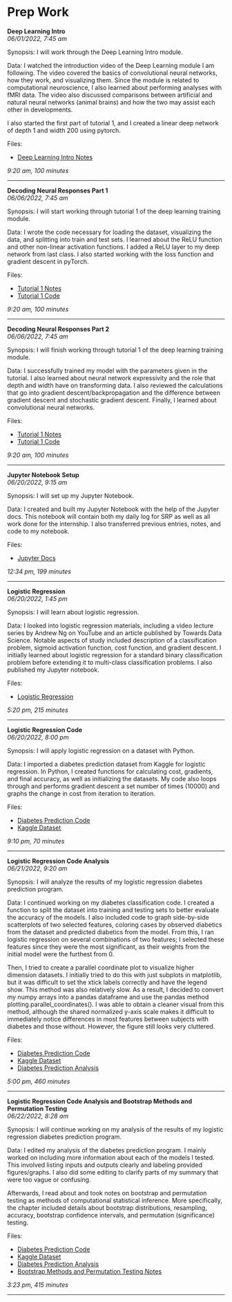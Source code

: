# Prep Work
<b>Deep Learning Intro</b><br>
<i>06/01/2022, 7:45 am</i>


Synopsis: I will work through the Deep Learning Intro module.

Data: I watched the introduction video of the Deep Learning module I am following. The video covered the basics of convolutional neural networks, how they work, and visualizing them. Since the module is related to computational neuroscience, I also learned about performing analyses with fMRI data. The video also discussed comparisons between artificial and natural neural networks (animal brains) and how the two may assist each other in developments. 

I also started the first part of tutorial 1, and I created a linear deep network of depth 1 and width 200 using pytorch.

Files:
* [Deep Learning Intro Notes](./prep/dl_intro_notes.md)

<i>9:20 am, 100 minutes</i>

---

<b>Decoding Neural Responses Part 1</b><br>
<i>06/06/2022, 7:45 am</i>


Synopsis: I will start working through tutorial 1 of the deep learning training module.

Data: I wrote the code necessary for loading the dataset, visualizing the data, and splitting into train and test sets. I learned about the ReLU function and other non-linear activation functions. I added a ReLU layer to my deep network from last class. I also started working with the loss function and gradient descent in pyTorch.

Files:
* [Tutorial 1 Notes](./prep/dl_tutorial1.md)
* [Tutorial 1 Code](./prep/dl_tutorial1_code.ipynb)

<i>9:20 am, 100 minutes</i>

---

<b>Decoding Neural Responses Part 2</b><br>
<i>06/06/2022, 7:45 am</i>


Synopsis: I will finish working through tutorial 1 of the deep learning training module.

Data: I successfully trained my model with the parameters given in the tutorial. I also learned about neural network expressivity and the role that depth and width have on transforming data. I also reviewed the calculations that go into gradient descent/backpropagation and the difference between gradient descent and stochastic gradient descent. Finally, I learned about convolutional neural networks.

Files:
* [Tutorial 1 Notes](./prep/dl_tutorial1.md)
* [Tutorial 1 Code](./prep/dl_tutorial1_code.ipynb)

<i>9:20 am, 100 minutes</i>

---

<b>Jupyter Notebook Setup</b><br>
<i>06/20/2022, 9:15 am</i>


Synopsis: I will set up my Jupyter Notebook.

Data: I created and built my Jupyter Notebook with the help of the Jupyter docs. This notebook will contain both my daily log for SRP as well as all work done for the internship. I also transferred previous entries, notes, and code to my notebook.

Files:
* [Jupyter Docs](https://jupyterbook.org/en/stable/intro.html)

<i>12:34 pm, 199 minutes</i> 

---

<b>Logistic Regression</b><br>
<i>06/20/2022, 1:45 pm</i>


Synopsis: I will learn about logistic regression.

Data: I looked into logistic regression materials, including a video lecture series by Andrew Ng on YouTube and an article published by Towards Data Science. Notable aspects of study included description of a classification problem, sigmoid activation function, cost function, and gradient descent. I initially learned about logistic regression for a standard binary classification problem before extending it to multi-class classification problems. I also published my Jupyter notebook.

Files:
* [Logistic Regression](./prep/log_reg/logistic_regression.md)

<i>5:20 pm, 215 minutes</i> 

---

<b>Logistic Regression Code</b><br>
<i>06/20/2022, 8:00 pm</i>


Synopsis: I will apply logistic regression on a dataset with Python.

Data: I imported a diabetes prediction dataset from Kaggle for logistic regression. In Python, I created functions for calculating cost, gradients, and final accuracy, as well as initializing the datasets. My code also loops through and performs gradient descent a set number of times (10000) and graphs the change in cost from iteration to iteration.

Files:
* [Diabetes Prediction Code](./prep/log_reg/diabetes-logreg.ipynb)
* [Kaggle Dataset](https://www.kaggle.com/datasets/kandij/diabetes-dataset)

<i>9:10 pm, 70 minutes</i> 

---

<b>Logistic Regression Code Analysis</b><br>
<i>06/21/2022, 9:20 am</i>


Synopsis: I will analyze the results of my logistic regression diabetes prediction program.

Data: I continued working on my diabetes classification code. I created a function to split the dataset into training and testing sets to better evaluate the accuracy of the models. I also included code to graph side-by-side scatterplots of two selected features, coloring cases by observed diabetics from the dataset and predicted diabetics from the model. From this, I ran logistic regression on several combinations of two features; I selected these features since they were the most significant, as their weights from the initial model were the furthest from 0. 

Then, I tried to create a parallel coordinate plot to visualize higher dimension datasets. I initially tried to do this with just subplots in matplotlib, but it was difficult to set the xtick labels correctly and have the legend show. This method was also relatively slow. As a result, I decided to convert my numpy arrays into a pandas dataframe and use the pandas method plotting.parallel_coordinates(). I was able to obtain a cleaner visual from this method, although the shared normalized y-axis scale makes it difficult to immediately notice differences in most features between subjects with diabetes and those without. However, the figure still looks very cluttered.

Files:
* [Diabetes Prediction Code](./prep/log_reg/diabetes-logreg.ipynb)
* [Kaggle Dataset](https://www.kaggle.com/datasets/kandij/diabetes-dataset)
* [Diabetes Prediction Analysis](./prep/log_reg/diabetes-summary.md)

<i>5:00 pm, 460 minutes</i> 

---

<b>Logistic Regression Code Analysis and Bootstrap Methods and Permutation Testing</b><br>
<i>06/22/2022, 8:28 am</i>


Synopsis: I will continue working on my analysis of the results of my logistic regression diabetes prediction program.

Data: I edited my analysis of the diabetes prediction program. I mainly worked on including more information about each of the models I tested. This involved listing inputs and outputs clearly and labeling provided figures/graphs. I also did some editing to clarify parts of my summary that were too vague or confusing.

Afterwards, I read about and took notes on bootstrap and permutation testing as methods of computational statistical inference. More specifically, the chapter included details about bootstrap distributions, resampling, accuracy, bootstrap confidence intervals, and permutation (significance) testing.

Files:
* [Diabetes Prediction Code](./prep/log_reg/diabetes-logreg.ipynb)
* [Kaggle Dataset](https://www.kaggle.com/datasets/kandij/diabetes-dataset)
* [Diabetes Prediction Analysis](./prep/log_reg/diabetes-summary.md)
* [Bootstrap Methods and Permutation Testing Notes](./prep/bootstrap-notes.md)

<i>3:23 pm, 415 minutes</i> 

---